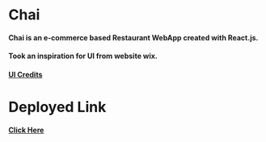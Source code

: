 # Chai
#### Chai is an e-commerce based Restaurant WebApp created with React.js.
#### Took an inspiration for UI from website wix.
#### <a href="https://www.wix.com/website-template/view/html/2245" target="_blank">UI Credits</a>

# Deployed Link
#### <a href="http://imlakshaychauhan.github.io/chai" target="_blank">Click Here</a>
